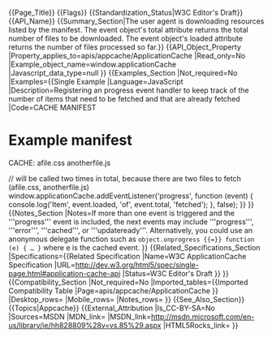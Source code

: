 {{Page_Title}}
{{Flags}}
{{Standardization_Status|W3C Editor's Draft}}
{{API_Name}}
{{Summary_Section|The user agent is downloading resources listed by the manifest. The event object's total attribute returns the total number of files to be downloaded. The event object's loaded attribute returns the number of files processed so far.}}
{{API_Object_Property
|Property_applies_to=apis/appcache/ApplicationCache
|Read_only=No
|Example_object_name=window.applicationCache
|Javascript_data_type=null
}}
{{Examples_Section
|Not_required=No
|Examples={{Single Example
|Language=JavaScript
|Description=Registering an progress event handler to keep track of the number of items that need to be fetched and that are already fetched
|Code=CACHE MANIFEST
# Example manifest
CACHE:
afile.css
anotherfile.js

// will be called two times in total, because there are two files to fetch (afile.css, anotherfile.js)
window.applicationCache.addEventListener('progress', function (event) {
   console.log('Item', event.loaded, 'of', event.total, 'fetched');
}, false);
}}
}}
{{Notes_Section
|Notes=If more than one event is triggered and the '''progress''' event is included, the next events may include '''progress''', '''error''', '''cached''', or '''updateready'''.
Alternatively, you could use an anonymous delegate function such as
 <code>object.onprogress {{=}} function (e) { … }</code>
where e is the cached event.
}}
{{Related_Specifications_Section
|Specifications={{Related Specification
|Name=W3C ApplicationCache Specification
|URL=http://dev.w3.org/html5/spec/single-page.html#application-cache-api
|Status=W3C Editor's Draft
}}
}}
{{Compatibility_Section
|Not_required=No
|Imported_tables={{Imported Compatibility Table
|Page=apis/appcache/ApplicationCache
}}
|Desktop_rows=
|Mobile_rows=
|Notes_rows=
}}
{{See_Also_Section}}
{{Topics|Appcache}}
{{External_Attribution
|Is_CC-BY-SA=No
|Sources=MSDN
|MDN_link=
|MSDN_link=http://msdn.microsoft.com/en-us/library/ie/hh828809%28v=vs.85%29.aspx
|HTML5Rocks_link=
}}